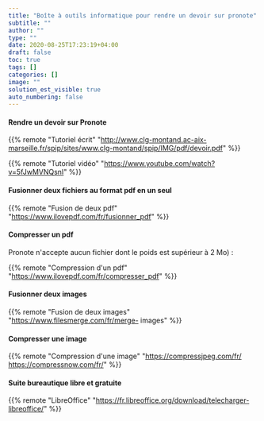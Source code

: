 ```yaml
---
title: "Boîte à outils informatique pour rendre un devoir sur pronote"
subtitle: ""
author: ""
type: ""
date: 2020-08-25T17:23:19+04:00
draft: false
toc: true
tags: []
categories: []
image: ""
solution_est_visible: true
auto_numbering: false
---
```


#### Rendre un devoir sur Pronote

{{% remote "Tutoriel écrit" "http://www.clg-montand.ac-aix-marseille.fr/spip/sites/www.clg-montand/spip/IMG/pdf/devoir.pdf" %}}

{{% remote "Tutoriel vidéo" "https://www.youtube.com/watch?v=5fJwMVNQsnI" %}}

#### Fusionner deux fichiers au format pdf en un seul

{{% remote "Fusion de deux pdf" "https://www.ilovepdf.com/fr/fusionner_pdf" %}}

#### Compresser un pdf

Pronote n'accepte aucun fichier dont le poids est supérieur à 2&nbsp;Mo)&nbsp;:

{{% remote "Compression d'un pdf" "https://www.ilovepdf.com/fr/compresser_pdf" %}}

#### Fusionner deux images 

{{% remote "Fusion de deux images" "https://www.filesmerge.com/fr/merge- images" %}}

#### Compresser une image

{{% remote "Compression d'une image" "https://compressjpeg.com/fr/ https://compressnow.com/fr/" %}}

#### Suite bureautique libre et gratuite
    
{{% remote "LibreOffice" "https://fr.libreoffice.org/download/telecharger-libreoffice/" %}}